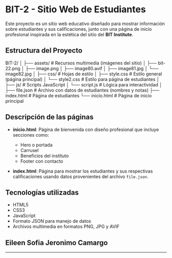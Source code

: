 # BIT-2 - Sitio Web de Estudiantes

Este proyecto es un sitio web educativo diseñado para mostrar información sobre estudiantes y sus calificaciones, junto con una página de inicio profesional inspirada en la estética del sitio del **BIT Institute**.

## Estructura del Proyecto

BIT-2/
│
├── assets/ # Recursos multimedia (imágenes del sitio)
│ ├── bit-22.png
│ ├── image.png
│ ├── image80.avif
│ ├── image81.jpg
│ └── image82.jpg
│
├── css/ # Hojas de estilo
│ ├── style.css # Estilo general (página principal)
│ └── style2.css # Estilo para página de estudiantes
│
├── js/ # Scripts JavaScript
│ └── script.js # Lógica para interactividad
│
├── file.json # Archivo con datos de estudiantes (nombres y notas)
├── index.html # Página de estudiantes
└── inicio.html # Página de inicio principal


## Descripción de las páginas

- **inicio.html**: Página de bienvenida con diseño profesional que incluye secciones como:
  - Hero o portada
  - Carrusel
  - Beneficios del instituto
  - Footer con contacto

- **index.html**: Página para mostrar los estudiantes y sus respectivas calificaciones usando datos provenientes del archivo `file.json`.

## Tecnologías utilizadas

- HTML5
- CSS3
- JavaScript
- Formato JSON para manejo de datos
- Archivos multimedia en formatos PNG, JPG y AVIF

## Eileen Sofia Jeronimo Camargo

---


